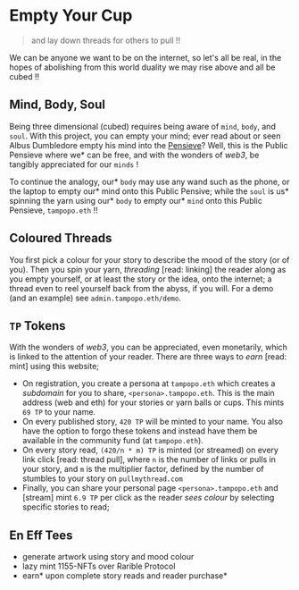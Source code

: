 # Empty Your Cup
> and lay down threads for others to pull !!

We can be anyone we want to be on the internet, so let's all be real, in the hopes of abolishing from this world duality we may rise above and all be cubed !!

## Mind, Body, Soul

Being three dimensional (cubed) requires being aware of `mind`, `body`, and `soul`. With this project, you can empty your mind; ever read about or seen Albus Dumbledore empty his mind into the [Pensieve](https://harrypotter.fandom.com/wiki/Pensieve)? Well, this is the Public Pensieve where we* can be free, and with the wonders of _web3_, be tangibly appreciated for our `minds` !

To continue the analogy, our* `body` may use any wand such as the phone, or the laptop to empty our* mind onto this Public Pensive; while the `soul` is us* spinning the yarn using our* `body` to empty our* `mind` onto this Public Pensieve, `tampopo.eth` !! 

## Coloured Threads

You first pick a colour for your story to describe the mood of the story (or of you). Then you spin your yarn, _threading_ [read: linking] the reader along as you empty yourself, or at least the story or the idea, onto the internet; a thread even to reel yourself back from the abyss, if you will. For a demo (and an example) see `admin.tampopo.eth/demo`.

## `TP` Tokens

With the wonders of _web3_, you can be appreciated, even monetarily, which is linked to the attention of your reader. There are three ways to _earn_ [read: mint] using this website;

- On registration, you create a persona at `tampopo.eth` which creates a _subdomain_ for you to share, `<persona>.tampopo.eth`. This is the main address (web and eth) for your stories or yarn balls or cups. This mints `69 TP` to your name.
- On every published story, `420 TP` will be minted to your name. You also have the option to forgo these tokens and instead have them be available in the community fund (at `tampopo.eth`).
- On every story read, `(420/n * m) TP` is minted (or streamed) on every link click [read: thread pull], where `n` is the number of links or pulls in your story, and `m` is the multiplier factor, defined by the number of stumbles to your story on `pullmythread.com`
- Finally, you can share your personal page `<persona>.tampopo.eth` and [stream] mint `6.9 TP` per click as the reader _sees colour_ by selecting specific stories to read;

## En Eff Tees

- generate artwork using story and mood colour
- lazy mint 1155-NFTs over Rarible Protocol
- earn* upon complete story reads and reader purchase*
